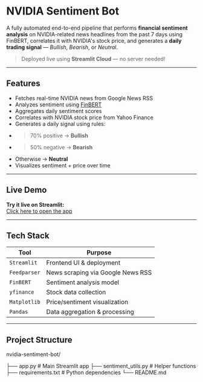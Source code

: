 #  NVIDIA Sentiment Bot

A fully automated end-to-end pipeline that performs **financial sentiment analysis** on NVIDIA-related news headlines from the past 7 days using FinBERT, correlates it with NVIDIA's stock price, and generates a **daily trading signal** — _Bullish_, _Bearish_, or _Neutral_.

>  Deployed live using **Streamlit Cloud** — no server needed!

---

##  Features

-  Fetches real-time NVIDIA news from Google News RSS
-  Analyzes sentiment using [FinBERT](https://huggingface.co/ProsusAI/finbert)
-  Aggregates daily sentiment scores
-  Correlates with NVIDIA stock price from Yahoo Finance
-  Generates a daily signal using rules:
  - >70% positive → **Bullish**
  - >50% negative → **Bearish**
  - Otherwise → **Neutral**
-  Visualizes sentiment + price over time

---

##  Live Demo

 **Try it live on Streamlit:**  
 [Click here to open the app](https://share.streamlit.io/iamzimozic/nvidia-sentiment-bot/main/app.py)  

---

##  Tech Stack

| Tool        | Purpose                            |
|-------------|-------------------------------------|
| `Streamlit` | Frontend UI & deployment           |
| `Feedparser`| News scraping via Google News RSS  |
| `FinBERT`   | Sentiment analysis model           |
| `yfinance`  | Stock data collection              |
| `Matplotlib`| Price/sentiment visualization      |
| `Pandas`    | Data aggregation & processing      |

---

##  Project Structure

nvidia-sentiment-bot/

├── app.py # Main Streamlit app
├── sentiment_utils.py # Helper functions
├── requirements.txt # Python dependencies
└── README.md



